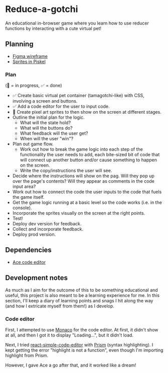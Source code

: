 # Reduce-a-gotchi

An educational in-browser game where you learn how to use reducer functions by interacting with a cute virtual pet!

## Planning

- [Figma wireframe](https://www.figma.com/file/12LILRLSC8xLrwjfjqzenr/Reduce-a-gotchi?node-id=0%3A1)
- [Sprites in Piskel](https://www.piskelapp.com/user/5863391266078720/public)

### Plan

(🚧 = in progress, ✅ = done)

- ✅ Create basic virtual pet container (tamagotchi-like) with CSS, involving a screen and buttons.
- ✅ Add a code editor for the user to input code.
- 🚧 Create pixel art sprites to then show on the screen at different stages.
- Outline the initial plan for the logic.
  - What will the state hold?
  - What will the buttons do?
  - What feedback will the user get?
  - When will the user "win"?
- Plan out game flow.
  - Work out how to break the game logic into each step of the functionality the user needs to add, each bite-sized bit of code that will connect up another button and/or cause something to happen on the screen.
  - Write the copy/instructions the user will see.
- Decide where the instructions will show on the pag. Will they pop up over the page's contents? Will they appear as comments in the code input area?
- Work out how to connect the code the user inputs to the code that fuels the game itself.
- Get the game logic running at a basic level so the code works (i.e. in the console).
- Incorporate the sprites visually on the screen at the right points.
- Test!
- Deploy dev version for feedback.
- Collect and incorporate feedback.
- Deploy prod version.

## Dependencies

- [Ace code editor](https://github.com/securingsincity/react-ace)

## Development notes

As much as I aim for the outcome of this to be something educational and useful, this project is also meant to be a learning experience for me. In this section, I'll keep a diary of learning points and snags I hit along the way (and how I extricate myself from them!) as I develop.

### Code editor

First, I attempted to use [Monaco](https://www.npmjs.com/package/@monaco-editor/react) for the code editor. At first, it didn't show at all, and then I got it to display "Loading...", but it didn't load.

Next, I tried [react-simple-code-editor](https://github.com/satya164/react-simple-code-editor) with [Prism](https://www.npmjs.com/package/prismjs) (syntax highlighting). I kept getting the error "highlight is not a function", even though I'm importing highlight from Prism.

However, I gave Ace a go after that, and it worked like a dream!
